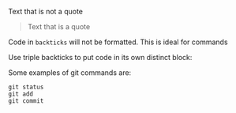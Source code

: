 Text that is not a quote

> Text that is a quote

Code in `backticks` will not be formatted. This is ideal for commands

Use triple backticks to put code in its own distinct block:

Some examples of git commands are:
```
git status
git add
git commit
```
